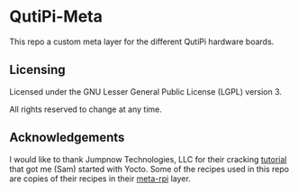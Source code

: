 # QutiPi-Meta

This repo a custom meta layer for the different QutiPi hardware boards.

## Licensing

Licensed under the GNU Lesser General Public License (LGPL) version 3.

All rights reserved to change at any time.

## Acknowledgements

I would like to thank Jumpnow Technologies, LLC for their cracking [tutorial](http://www.jumpnowtek.com/rpi/Raspberry-Pi-Systems-with-Yocto.html) that got me (Sam) started with Yocto. Some of the recipes used in this repo are copies of their recipes in their [meta-rpi](https://github.com/jumpnow/meta-rpi) layer.

